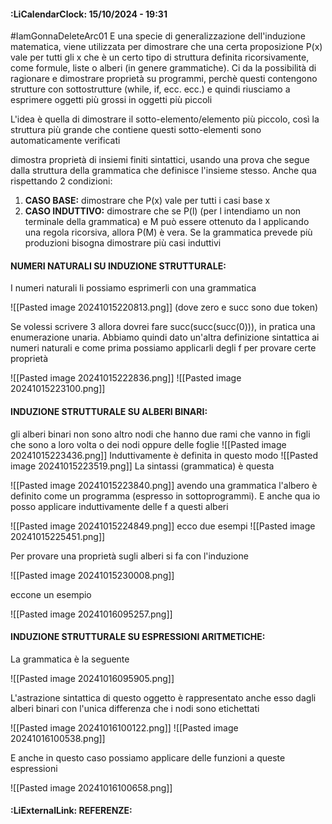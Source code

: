 #### :LiCalendarClock:  15/10/2024 - 19:31

\#IamGonnaDeleteArc01
E una specie di generalizzazione dell'induzione matematica, viene utilizzata per dimostrare che una certa proposizione P(x) vale per tutti gli x che è un certo tipo di struttura definita ricorsivamente, come formule, liste o alberi (in genere grammatiche). Ci da la possibilità di ragionare e dimostrare proprietà su programmi, perchè questi contengono strutture con sottostrutture (while, if, ecc. ecc.) e quindi riusciamo a esprimere oggetti più grossi in oggetti più piccoli

L'idea è quella di dimostrare il sotto-elemento/elemento più piccolo, così la struttura più grande che contiene questi sotto-elementi sono automaticamente verificati

dimostra proprietà di insiemi finiti sintattici, usando una prova che segue dalla struttura della grammatica che definisce l'insieme stesso. Anche qua rispettando 2 condizioni:
1. **CASO BASE:**  dimostrare che P(x) vale per tutti i casi base x
2. **CASO INDUTTIVO:** dimostrare che se P(l) (per l intendiamo un non terminale della grammatica) e M può essere ottenuto da l applicando una regola ricorsiva, allora P(M) è vera. Se la grammatica prevede più produzioni bisogna dimostrare più casi induttivi
#### NUMERI NATURALI SU INDUZIONE STRUTTURALE:
I numeri naturali li possiamo esprimerli con una grammatica

![[Pasted image 20241015220813.png]]
(dove zero e succ sono due token)

Se volessi scrivere 3 allora dovrei fare succ(succ(succ(0))), in pratica una enumerazione unaria. Abbiamo quindi dato un'altra definizione sintattica ai numeri naturali e come prima possiamo applicarli degli f per provare certe proprietà

![[Pasted image 20241015222836.png]]
![[Pasted image 20241015223100.png]]
#### INDUZIONE STRUTTURALE SU ALBERI BINARI:
gli alberi binari non sono altro nodi che hanno due rami che vanno in figli che sono a loro volta o dei nodi oppure delle foglie 
![[Pasted image 20241015223436.png]]
Induttivamente è definita in questo modo
![[Pasted image 20241015223519.png]]
La sintassi (grammatica) è questa

![[Pasted image 20241015223840.png]]
avendo una grammatica l'albero è definito come un programma (espresso in sottoprogrammi).
E anche qua io posso applicare induttivamente delle f a questi alberi

![[Pasted image 20241015224849.png]]
ecco due esempi
![[Pasted image 20241015225451.png]]

Per provare una proprietà sugli alberi si fa con l'induzione

![[Pasted image 20241015230008.png]]

eccone un esempio

![[Pasted image 20241016095257.png]]

#### INDUZIONE STRUTTURALE SU ESPRESSIONI ARITMETICHE:
La grammatica è la seguente

![[Pasted image 20241016095905.png]]

L'astrazione sintattica di questo oggetto è rappresentato anche esso dagli alberi binari con l'unica differenza che i nodi sono etichettati

![[Pasted image 20241016100122.png]]
![[Pasted image 20241016100538.png]]

E anche in questo caso possiamo applicare delle funzioni a queste espressioni

![[Pasted image 20241016100658.png]]


#### :LiExternalLink: REFERENZE: